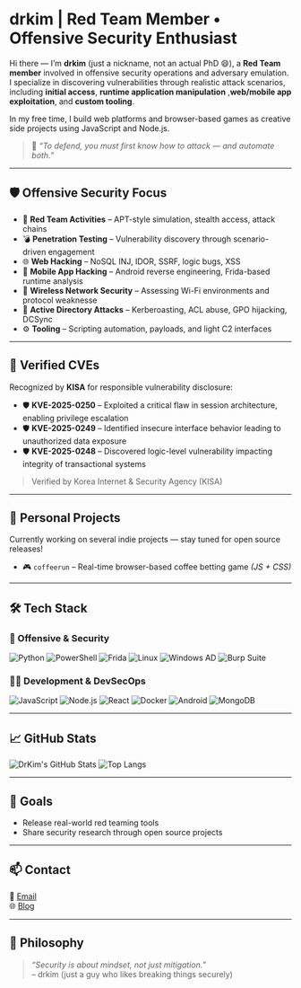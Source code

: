 # drkim | Red Team Member • Offensive Security Enthusiast

Hi there — I’m **drkim** (just a nickname, not an actual PhD 😄), a **Red Team member** involved in offensive security operations and adversary emulation.  
I specialize in discovering vulnerabilities through realistic attack scenarios, including **initial access**, **runtime application manipulation** ,**web/mobile app exploitation**, and **custom tooling**.

In my free time, I build web platforms and browser-based games as creative side projects using JavaScript and Node.js.

> 🧠 *“To defend, you must first know how to attack — and automate both.”*

---

## 🛡️ Offensive Security Focus

- 🎯 **Red Team Activities** – APT-style simulation, stealth access, attack chains    
- 💣 **Penetration Testing** – Vulnerability discovery through scenario-driven engagement  
- 🌐 **Web Hacking** – NoSQL INJ, IDOR, SSRF, logic bugs, XSS  
- 📱 **Mobile App Hacking** – Android reverse engineering, Frida-based runtime analysis
- 📡 **Wireless Network Security** – Assessing Wi-Fi environments and protocol weaknesse
- 🧬 **Active Directory Attacks** – Kerberoasting, ACL abuse, GPO hijacking, DCSync 
- ⚙️ **Tooling** – Scripting automation, payloads, and light C2 interfaces

---

## 📜 Verified CVEs

Recognized by **KISA** for responsible vulnerability disclosure:

- 🛡️ **KVE-2025-0250** – Exploited a critical flaw in session architecture, enabling privilege escalation 
- 🛡️ **KVE-2025-0249** – Identified insecure interface behavior leading to unauthorized data exposure
- 🛡️ **KVE-2025-0248** – Discovered logic-level vulnerability impacting integrity of transactional systems

> Verified by Korea Internet & Security Agency (KISA)

---

## 🧪 Personal Projects

Currently working on several indie projects — stay tuned for open source releases!

- 🎮 `coffeerun` – Real-time browser-based coffee betting game *(JS + CSS)*

---

## 🛠️ Tech Stack

### 🔐 Offensive & Security
![Python](https://img.shields.io/badge/Python-3776AB?style=flat&logo=python&logoColor=white)
![PowerShell](https://img.shields.io/badge/PowerShell-5391FE?style=flat&logo=powershell&logoColor=white)
![Frida](https://img.shields.io/badge/Frida-black?style=flat)
![Linux](https://img.shields.io/badge/Linux-FCC624?style=flat&logo=linux&logoColor=black)
![Windows AD](https://img.shields.io/badge/Windows%20AD-0078D6?style=flat&logo=windows&logoColor=white)
![Burp Suite](https://img.shields.io/badge/Burp%20Suite-FF6600?style=flat)

### 🧑‍💻 Development & DevSecOps
![JavaScript](https://img.shields.io/badge/JavaScript-F7DF1E?style=flat&logo=javascript&logoColor=black)
![Node.js](https://img.shields.io/badge/Node.js-339933?style=flat&logo=node.js&logoColor=white)
![React](https://img.shields.io/badge/React-20232A?style=flat&logo=react&logoColor=61DAFB)
![Docker](https://img.shields.io/badge/Docker-2496ED?style=flat&logo=docker&logoColor=white)
![Android](https://img.shields.io/badge/Android-3DDC84?style=flat&logo=android&logoColor=white)
![MongoDB](https://img.shields.io/badge/MongoDB-47A248?style=flat&logo=mongodb&logoColor=white)

---

## 📈 GitHub Stats

![DrKim's GitHub Stats](https://github-readme-stats.vercel.app/api?username=DrKim&show_icons=true&theme=tokyonight)
![Top Langs](https://github-readme-stats.vercel.app/api/top-langs/?username=DrKim&layout=compact&theme=tokyonight)

---

## 🎯 Goals

- Release real-world red teaming tools  
- Share security research through open source projects  

---

## 📫 Contact

📧 [Email](mailto:drkim1239@gmail.com)  
🌐 [Blog](https://drkim-dev.tistory.com/)

---

## 🧠 Philosophy

> *“Security is about mindset, not just mitigation.”*  
> – drkim (just a guy who likes breaking things securely)

